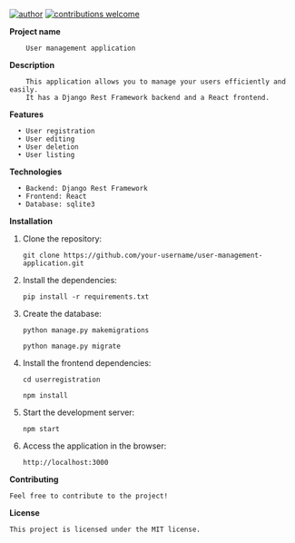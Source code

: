 [![author](https://img.shields.io/badge/author-brunoopetri-red.svg)](https://www.linkedin.com/in/brunoopetri) [![contributions welcome](https://img.shields.io/badge/contributions-welcome-brightgreen.svg?style=flat)](https://github.com/brunoopetri)


**Project name**

        User management application

**Description**

        This application allows you to manage your users efficiently and easily.
        It has a Django Rest Framework backend and a React frontend.

**Features**

      • User registration
      • User editing
      • User deletion
      • User listing

**Technologies**

      • Backend: Django Rest Framework
      • Frontend: React
      • Database: sqlite3


**Installation**


1. Clone the repository:

    ``git clone https://github.com/your-username/user-management-application.git``


2. Install the dependencies:

    ``pip install -r requirements.txt``

3. Create the database:

     ``python manage.py makemigrations``

     ``python manage.py migrate``

4. Install the frontend dependencies:

    ``cd userregistration``

    ``npm install``

5. Start the development server:

    ``npm start``

6. Access the application in the browser:

    ``http://localhost:3000``


**Contributing**

    Feel free to contribute to the project!

**License**

    This project is licensed under the MIT license.

